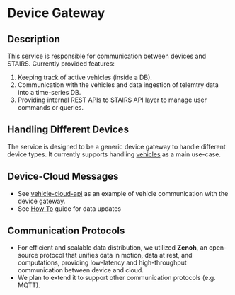 <!--
Copyright (c) 2025 by OpenTier GmbH
SPDX‑FileCopyrightText: 2025 OpenTier GmbH
SPDX‑License‑Identifier: MIT

This file is part of OpenTier.

Permission is hereby granted, free of charge, to any person obtaining a copy
of this software and associated documentation files (the "Software"), to deal
in the Software without restriction, including without limitation the rights
to use, copy, modify, merge, publish, distribute, sublicense, and/or sell
copies of the Software, and to permit persons to whom the Software is
furnished to do so, subject to the following conditions:

The above copyright notice and this permission notice shall be included in all
copies or substantial portions of the Software.

THE SOFTWARE IS PROVIDED "AS IS", WITHOUT WARRANTY OF ANY KIND, EXPRESS OR
IMPLIED, INCLUDING BUT NOT LIMITED TO THE WARRANTIES OF MERCHANTABILITY,
FITNESS FOR A PARTICULAR PURPOSE AND NONINFRINGEMENT. IN NO EVENT SHALL THE
AUTHORS OR COPYRIGHT HOLDERS BE LIABLE FOR ANY CLAIM, DAMAGES OR OTHER
LIABILITY, WHETHER IN AN ACTION OF CONTRACT, TORT OR OTHERWISE, ARISING FROM,
OUT OF OR IN CONNECTION WITH THE SOFTWARE OR THE USE OR OTHER DEALINGS IN THE
SOFTWARE.
-->

# Device Gateway
## Description
This service is responsible for communication between devices and STAIRS. Currently provided features:
1. Keeping track of active vehicles (inside a DB).
2. Communication with the vehicles and data ingestion of telemtry data into a time-series DB.
3. Providing internal REST APIs to STAIRS API layer to manage user commands or queries.
## Handling Different Devices
The service is designed to be a generic device gateway to handle different device types. It currently supports handling [vehicles](https://github.com/OpenTier/vehicle-demo) as a main use-case.
## Device-Cloud Messages
* See [vehicle-cloud-api](../../../api/vehicle-cloud-api/) as an example of vehicle communication with the device gateway.
* See [How To](../../../doc/how-to.md) guide for data updates
## Communication Protocols
* For efficient and scalable data distribution, we utilized **Zenoh**, an open-source protocol that unifies data in motion, data at rest, and computations, providing low-latency and high-throughput communication between device and cloud.
* We plan to extend it to support other communication protocols (e.g. MQTT).
